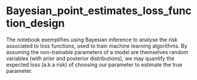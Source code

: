 # Bayesian_point_estimates_loss_function_design
The notebook exemplifies using Bayesian inference to analyse the risk associated to loss functions, used to train machine learning algorithms. By assuming the non-trainable parameters of a model are themselves random variables (with prior and posterior distributions), we may quantify the expected loss (a.k.a risk) of choosing our parameter to estimate the true parameter. 
